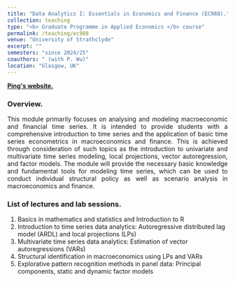 ```yaml
---
title: "Data Analytics I: Essentials in Economics and Finance (EC988)."
collection: teaching
type: "<b> Graduate Programme in Applied Economics </b> course"
permalink: /teaching/ec988
venue: "University of Strathclyde"
excerpt: ""
semesters: "since 2024/25"
coauthors: " (with P. Wu)"
location: "Glasgow, UK"
---
```



[**Ping's website.**](https://pingwu.org)

### Overview.
<p align="justify"> This module primarily focuses on analysing and modeling macroeconomic and financial time series. It is intended to provide students with a comprehensive introduction to time series and the application of basic time series econometrics in macroeconomics and finance. This is achieved through consideration of such topics as the introduction to univariate and multivariate time series modeling, local projections, vector autoregression, and factor models. The module will provide the necessary basic knowledge and fundamental tools for modeling time series, which can be used to conduct individual structural policy as well as scenario analysis in macroeconomics and finance. 
 </p>


### List of lectures and lab sessions.
1. Basics in mathematics and statistics and Introduction to R
2. Introduction to time series data analytics: Autoregressive distributed lag model (ARDL) and local projections (LPs)
3. Multivariate time series data analytics: Estimation of vector autoregressions (VARs)
4. Structural identification in macroeconomics using LPs and VARs
5. Explorative pattern recognition methods in panel data: Principal components, static and dynamic factor models 
